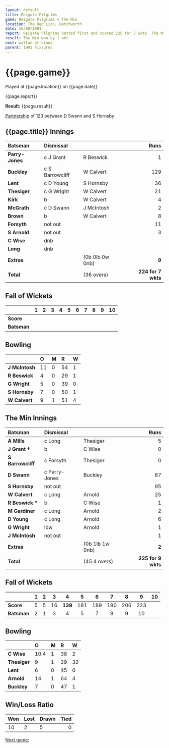 ```yaml
---
layout: default
title: Reigate Pilgrims
game: Reigate Pilgrims v The Min
location: The Red Lion, Betchworth
date: 16/09/1991
report: Reigate Pilgrims batted first and scored 225 for 7 wkts. The Min replied with 225 for 9 wkts
result: The Min won by 1 wkt
next: watton-at-stone
parent: 1991 Fixtures
---
```


# {{page.game}}

Played at {{page.location}} on {{page.date}}

{{page.report}}

**Result:** {{page.result}}

[Partnership](/partnerships) of 123 between D Swann and S Hornsby

## {{page.title}} Innings

| Batsman | Dismissal |  | Runs |
|:---|:---|---|---:|
| **Parry-Jones** | c J Grant | R Beswick | 1 | 
| **Buckley** | c S Barrowcliff | W Calvert | 129 | 
| **Lent** | c D Young | S Hornsby | 36 | 
| **Thesiger** | c G Wright | W Calvert | 21 | 
| **Kirk** | b | W Calvert | 4 | 
| **McGrath** | c D Swann | J McIntosh | 2 |
| **Brown** | b | W Calvert | 8 | 
| **Forsyth** | not out |  | 11 |
| **S Arnold** | not out |  | 3 | 
| **C Wise** | dnb |  |  | 
| **Long** | dnb |  |  |
| **Extras** | | (0b 0lb 0w 0nb) | **9** | 
| **Total** | | (36 overs) | **224 for 7 wkts** | 

## Fall of Wickets

| | 1 | 2 | 3 | 4 | 5 | 6 | 7 | 8 | 9 | 10 |
|---|:---:|:---:|:---:|:---:|:---:|:---:|:---:|:---:|:---:|:---:|
| **Score** |  |  |  |  |  |  |  |  |  |  |
| **Batsman** |  |  |  |  |  |  |  |  |  |  |

## Bowling

| | O | M | R | W |
|---|:---|:---|:---|:---|
| **J McIntosh** | 11 | 0 | 54 | 1 | 
| **R Beswick** | 4 | 0 | 29 | 1 | 
| **G Wright** | 5 | 0 | 39 | 0 | 
| **S Hornsby** | 7 | 0 | 50 | 1 | 
| **W Calvert** | 9 | 1 | 51 | 4 |

## The Min Innings

| Batsman | Dismissal |  | Runs |
|:---|:---|---|---:|
| **A Mills** | c Long | Thesiger | 5 | 
| **J Grant &#8224;** | b | C Wise | 0 | 
| **S Barrowcliff** | c Forsyth | Thesiger | 0 | 
| **D Swann** | c Parry-Jones | Buckley | 87 | 
| **S Hornsby** | not out |  | 95 | 
| **W Calvert** | c Long | Arnold | 25 | 
| **R Beswick &#42;** | b | C Wise | 1 | 
| **M Gardiner** | c Long | Arnold | 2 | 
| **D Young** | c Long | Arnold | 6 | 
| **G Wright** | lbw | Arnold | 1 | 
| **J McIntosh** | not out |  | 1 | 
| **Extras** | | (0b 1lb 1w 0nb) | **2** | 
| **Total** | | (45.4 overs) | **225 for 9 wkts** | 

## Fall of Wickets

| | 1 | 2 | 3 | 4 | 5 | 6 | 7 | 8 | 9 | 10 |
|---|:---:|:---:|:---:|:---:|:---:|:---:|:---:|:---:|:---:|:---:|
| **Score** | 5 | 5 | 16 | **139** | 181 | 189 | 190 | 206 | 223 |  | 
| **Batsman** | 2 | 1 | 3 | 4 | 5 | 7 | 8 | 9 | 10 |  | 

## Bowling

| | O | M | R | W |
|---|:---|:---|:---|:---|
| **C Wise** | 10.4 | 1 | 38 | 2 | 
| **Thesiger** | 9 | 1 | 29 | 32 | 
| **Lent** | 6 | 0 | 45 | 0 | 
| **Arnold** | 14 | 1 | 64 | 4 | 
| **Buckley** | 7 | 0 | 47 | 1 | 

## Win/Loss Ratio

| Won | Lost | Drawn | Tied |
|:---|:---|:---|---:|
| 10 | 2 | 5 | 0 |

[Next game:]({{page.next}})